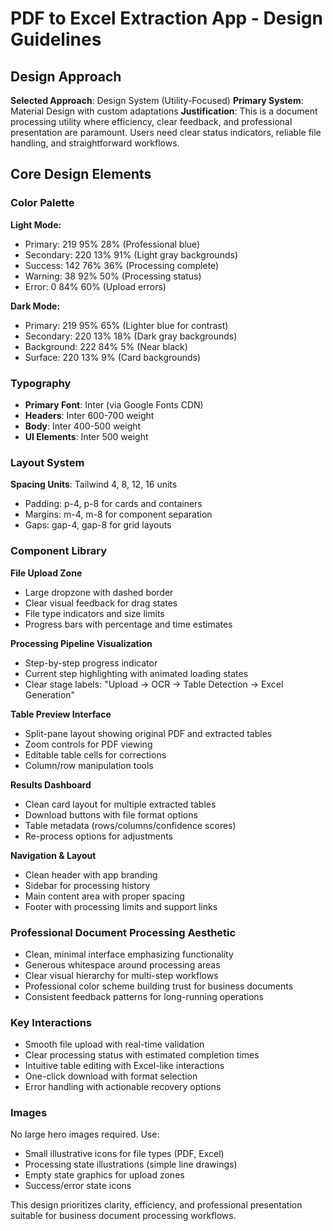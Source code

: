 # PDF to Excel Extraction App - Design Guidelines

## Design Approach
**Selected Approach**: Design System (Utility-Focused)
**Primary System**: Material Design with custom adaptations
**Justification**: This is a document processing utility where efficiency, clear feedback, and professional presentation are paramount. Users need clear status indicators, reliable file handling, and straightforward workflows.

## Core Design Elements

### Color Palette
**Light Mode:**
- Primary: 219 95% 28% (Professional blue)
- Secondary: 220 13% 91% (Light gray backgrounds)
- Success: 142 76% 36% (Processing complete)
- Warning: 38 92% 50% (Processing status)
- Error: 0 84% 60% (Upload errors)

**Dark Mode:**
- Primary: 219 95% 65% (Lighter blue for contrast)
- Secondary: 220 13% 18% (Dark gray backgrounds)
- Background: 222 84% 5% (Near black)
- Surface: 220 13% 9% (Card backgrounds)

### Typography
- **Primary Font**: Inter (via Google Fonts CDN)
- **Headers**: Inter 600-700 weight
- **Body**: Inter 400-500 weight
- **UI Elements**: Inter 500 weight

### Layout System
**Spacing Units**: Tailwind 4, 8, 12, 16 units
- Padding: p-4, p-8 for cards and containers
- Margins: m-4, m-8 for component separation
- Gaps: gap-4, gap-8 for grid layouts

### Component Library

**File Upload Zone**
- Large dropzone with dashed border
- Clear visual feedback for drag states
- File type indicators and size limits
- Progress bars with percentage and time estimates

**Processing Pipeline Visualization**
- Step-by-step progress indicator
- Current step highlighting with animated loading states
- Clear stage labels: "Upload → OCR → Table Detection → Excel Generation"

**Table Preview Interface**
- Split-pane layout showing original PDF and extracted tables
- Zoom controls for PDF viewing
- Editable table cells for corrections
- Column/row manipulation tools

**Results Dashboard**
- Clean card layout for multiple extracted tables
- Download buttons with file format options
- Table metadata (rows/columns/confidence scores)
- Re-process options for adjustments

**Navigation & Layout**
- Clean header with app branding
- Sidebar for processing history
- Main content area with proper spacing
- Footer with processing limits and support links

### Professional Document Processing Aesthetic
- Clean, minimal interface emphasizing functionality
- Generous whitespace around processing areas
- Clear visual hierarchy for multi-step workflows
- Professional color scheme building trust for business documents
- Consistent feedback patterns for long-running operations

### Key Interactions
- Smooth file upload with real-time validation
- Clear processing status with estimated completion times
- Intuitive table editing with Excel-like interactions
- One-click download with format selection
- Error handling with actionable recovery options

### Images
No large hero images required. Use:
- Small illustrative icons for file types (PDF, Excel)
- Processing state illustrations (simple line drawings)
- Empty state graphics for upload zones
- Success/error state icons

This design prioritizes clarity, efficiency, and professional presentation suitable for business document processing workflows.